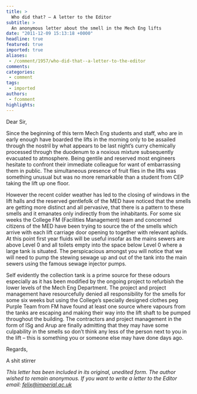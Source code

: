 ```yaml
---
title: >
  Who did that? – A letter to the Editor
subtitle: >
  An anonymous letter about the smell in the Mech Eng lifts
date: "2011-12-09 15:13:18 +0000"
headline: true
featured: true
imported: true
aliases:
 - /comment/1957/who-did-that--a-letter-to-the-editor
comments:
categories:
 - comment
tags:
 - imported
authors:
 - fcomment
highlights:
---
```


Dear Sir,

Since the beginning of this term Mech Eng students and staff, who are in early enough have boarded the lifts in the morning only to be assailed through the nostril by what appears to be last night’s curry chemically processed through the duodenum to a noxious mixture subsequently evacuated to atmosphere. Being gentile and reserved most engineers hesitate to confront their immediate colleague for want of embarrassing them in public. The simultaneous presence of fruit flies in the lifts was something unusual but was no more remarkable than a student from CEP taking the lift up one floor.

 However the recent colder weather has led to the closing of windows in the lift halls and the reserved gentlefolk of the MED have noticed that the smells are getting more distinct and all pervasive, that there is a pattern to these smells and it emanates only indirectly from the inhabitants. For some six weeks the College FM (Facilities Management) team and concerned citizens of the MED have been trying to source the of the smells which arrive with each lift carriage door opening to together with relevant aphids. At this point first year fluids will be useful insofar as the mains sewers are above Level 0 and all toilets empty into the space below Level 0 where a large tank is situated. The perspicacious amongst you will notice that we will need to pump the stewing sewage up and out of the tank into the main sewers using the famous sewage injector pumps.

 Self evidently the collection tank is a prime source for these odours especially as it has been modified by the ongoing project to refurbish the lower levels of the Mech Eng Department. The project and project management have resourcefully denied all responsibility for the smells for some six weeks but using the College’s specially designed clothes peg Purple Team from FM have found at least one source where vapours from the tanks are escaping and making their way into the lift shaft to be pumped throughout the building. The contractors and project management in the form of ISg and Arup are finally admitting that they may have some culpability in the smells so don’t think any less of the person next to you in the lift – this is something you or someone else may have done days ago.

Regards,

A shit stirrer

_This letter has been included in its original, unedited form. The author wished to remain anonymous. If you want to write a letter to the Editor email: [felix@imperial.ac.uk](mailto:felix@imperial.ac.uk?subject=Letter%20to%20the%20Editor)_
